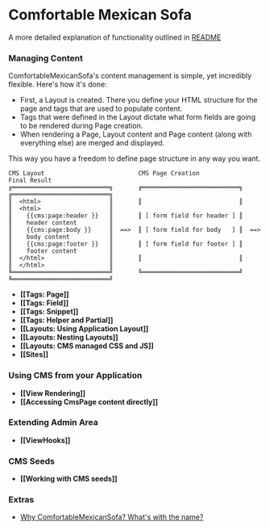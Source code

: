 # Comfortable Mexican Sofa
A more detailed explanation of functionality outlined in [README](https://github.com/twg/comfortable-mexican-sofa#readme)

### Managing Content
ComfortableMexicanSofa's content management is simple, yet incredibly flexible. Here's how it's done:

* First, a Layout is created. There you define your HTML structure for the page and tags that are used to populate content.
* Tags that were defined in the Layout dictate what form fields are going to be rendered during Page creation.
* When rendering a Page, Layout content and Page content (along with everything else) are merged and displayed.

This way you have a freedom to define page structure in any way you want.
    
    CMS Layout                          CMS Page Creation                   Final Result
    ╔═══════════════════════════╗       ╔═══════════════════════════╗       ╔═══════════════════════════╗
    ║  <html>                   ║       ║                           ║       ║  <html>                   ║
    ║    {{cms:page:header }}   ║       ║ [ form field for header ] ║       ║    header content         ║
    ║    {{cms:page:body }}     ║  ==>  ║ [ form field for body   ] ║  ==>  ║    body content           ║
    ║    {{cms:page:footer }}   ║       ║ [ form field for footer ] ║       ║    footer content         ║
    ║  </html>                  ║       ║                           ║       ║  </html>                  ║
    ╚═══════════════════════════╝       ╚═══════════════════════════╝       ╚═══════════════════════════╝

* **[[Tags: Page]]**
* **[[Tags: Field]]**
* **[[Tags: Snippet]]**
* **[[Tags: Helper and Partial]]**
* **[[Layouts: Using Application Layout]]**
* **[[Layouts: Nesting Layouts]]**
* **[[Layouts: CMS managed CSS and JS]]**
* **[[Sites]]**

### Using CMS from your Application
* **[[View Rendering]]**
* **[[Accessing CmsPage content directly]]**

### Extending Admin Area
* **[[ViewHooks]]**

### CMS Seeds
* **[[Working with CMS seeds]]**

### Extras
* [Why ComfortableMexicanSofa? What's with the name?](http://blog.twg.ca/2011/02/the-comfortable-mexican-sofa-vitamin-d-infused/)